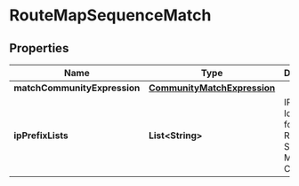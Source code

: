 # RouteMapSequenceMatch

## Properties
Name | Type | Description | Notes
------------ | ------------- | ------------- | -------------
**matchCommunityExpression** | [**CommunityMatchExpression**](CommunityMatchExpression.md) |  |  [optional]
**ipPrefixLists** | **List&lt;String&gt;** | IPPrefixList Identifiers for RouteMap Sequence Match Criteria |  [optional]

